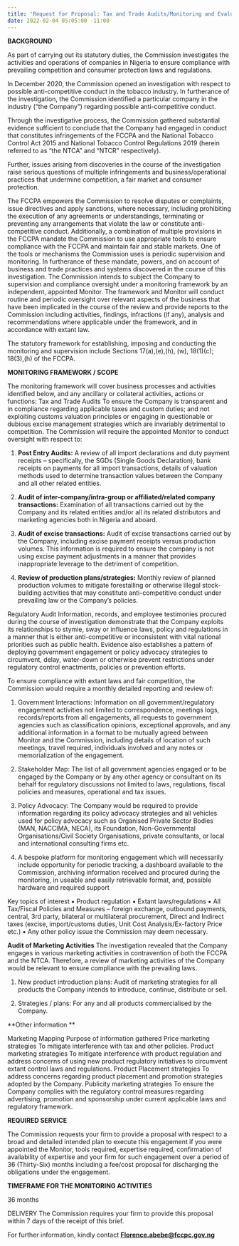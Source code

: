 ```yaml
---
title: 'Request for Proposal: Tax and Trade Audits/Monitoring and Evaluation'
date: 2022-02-04 05:05:00 -11:00
---
```


**BACKGROUND**

As part of carrying out its statutory duties, the Commission investigates the activities and operations of companies in Nigeria to ensure compliance with prevailing competition and consumer protection laws and regulations. 


In December 2020, the Commission opened an investigation with respect to possible anti-competitive conduct in the tobacco industry. In furtherance of the investigation, the Commission identified a particular company in the industry (“the Company”) regarding possible anti-competitive conduct. 


Through the investigative process, the Commission gathered substantial evidence sufficient to conclude that the Company had engaged in conduct that constitutes infringements of the FCCPA and the National Tobacco Control Act 2015 and National Tobacco Control Regulations 2019 (herein referred to as “the NTCA” and “NTCR” respectively).


Further, issues arising from discoveries in the course of the investigation raise serious questions of multiple infringements and business/operational practices that undermine competition, a fair market and consumer protection.


The FCCPA empowers the Commission to resolve disputes or complaints, issue directives and apply sanctions, where necessary, including prohibiting the execution of any agreements or understandings, terminating or preventing any arrangements that violate the law or constitute anti-competitive conduct. Additionally, a combination of multiple provisions in the FCCPA mandate the Commission to use appropriate tools to ensure compliance with the FCCPA and maintain fair and stable markets. One of the tools or mechanisms the Commission uses is periodic supervision and monitoring.  In furtherance of these mandate, powers, and on account of business and trade practices and systems discovered in the course of this investigation.  The Commission intends to subject the Company to supervision and compliance oversight under a monitoring framework by an independent, appointed Monitor. The framework and Monitor will conduct routine and periodic oversight over relevant aspects of the business that have been implicated in the course of the review and provide reports to the Commission including activities, findings, infractions (if any), analysis and recommendations where applicable under the framework, and in accordance with extant law. 


The statutory framework for establishing, imposing and conducting the monitoring and supervision include Sections 17(a),(e),(h), (w), 18(1)(c); 18(3),(h) of the FCCPA.


**MONITORING FRAMEWORK / SCOPE**

The monitoring framework will cover business processes and activities identified below, and any ancillary or collateral activities, actions or functions:
Tax and Trade Audits
To ensure the Company is transparent and in compliance regarding applicable taxes and custom duties; and not exploiting customs valuation principles or engaging in questionable or dubious excise management strategies which are invariably detrimental to competition. The Commission will require the appointed Monitor to conduct oversight with respect to:


1.	**Post Entry Audits:** A review of all import declarations and duty payment receipts – specifically, the SGDs (Single Goods Declaration), bank receipts on payments for all import transactions, details of valuation methods used to determine transaction values between the Company and all other related entities. 


2.	**Audit of inter-company/intra-group or affiliated/related company transactions:**  Examination of all transactions carried out by the Company and its related entities and/or all its related distributors and marketing agencies both in Nigeria and aboard.


3.	**Audit of excise transactions:** Audit of excise transactions carried out by the Company, including excise payment receipts versus production volumes. This information is required to ensure the company is not using excise payment adjustments in a manner that provides inappropriate leverage to the detriment of competition. 


4.	**Review of production plans/strategies:** Monthly review of planned production volumes to mitigate forestalling or otherwise illegal stock-building activities that may constitute anti-competitive conduct under prevailing law or the Company’s policies.   



Regulatory Audit
Information, records, and employee testimonies procured during the course of investigation demonstrate that the Company exploits its relationships to stymie, sway or influence laws, policy and regulations in a manner that is either anti-competitive or inconsistent with vital national priorities such as public health. Evidence also establishes a pattern of deploying government engagement or policy advocacy strategies to circumvent, delay, water-down or otherwise prevent restrictions under regulatory control enactments, policies or prevention efforts. 


To ensure compliance with extant laws and fair competition, the Commission would require a monthly detailed reporting and review of:


1.	Government Interactions: Information on all government/regulatory engagement activities not limited to correspondence, meetings logs, records/reports from all engagements, all requests to government agencies such as classification opinions, exceptional approvals, and any additional information in a format to be mutually agreed between Monitor and the Commission, including details of location of such meetings, travel required, individuals involved and any notes or memorialization of the engagement.


2.	Stakeholder Map: The list of all government agencies engaged or to be engaged by the Company or by any other agency or consultant on its behalf for regulatory discussions not limited to laws, regulations, fiscal policies and measures, operational and tax issues.


3.	Policy Advocacy: The Company would be required to provide information regarding its policy advocacy strategies and all vehicles used for policy advocacy such as Organised Private Sector Bodies (MAN, NACCIMA, NECA), its Foundation, Non-Governmental Organisations/Civil Society Organisations, private consultants, or local and international consulting firms etc. 


4.	A bespoke platform for monitoring engagement which will necessarily include opportunity for periodic tracking, a dashboard available to the Commission, archiving information received and procured during the monitoring, in useable and easily retrievable format, and, possible hardware and required support

Key topics of interest 
▪	Product regulation 
▪	Extant laws/regulations
▪	All Tax/Fiscal Policies and Measures – foreign exchange, outbound payments, central, 3rd party, bilateral or multilateral procurement, Direct and Indirect taxes (excise, import/customs duties, Unit Cost Analysis/Ex-factory Price etc.)
▪	Any other policy issue the Commission may deem necessary.

**Audit of Marketing Activities**
The investigation revealed that the Company engages in various marketing activities in contravention of both the FCCPA and the NTCA. Therefore, a review of marketing activities of the Company would be relevant to ensure compliance with the prevailing laws.

1.	New product introduction plans: Audit of marketing strategies for all products the Company intends to introduce, continue, distribute or sell.

2.	Strategies / plans:  For any and all products commercialised by the Company.


**Other information **

Marketing Mapping	Purpose of information gathered
Price marketing strategies	To mitigate interference with tax and other policies.
Product marketing strategies	To mitigate interference with product regulation and address concerns of using new product regulatory initiatives to circumvent extant control laws and regulations.
Product Placement strategies	To address concerns regarding product placement and promotion strategies adopted by the Company.
Publicity marketing strategies	To ensure the Company complies with the regulatory control measures regarding advertising, promotion and sponsorship under current applicable laws and regulatory framework. 




**REQUIRED SERVICE**

The Commission requests your firm to provide a proposal with respect to a broad and detailed intended plan to execute this engagement if you were appointed the Monitor, tools required, expertise required, confirmation of availability of expertise and your firm for such engagement over a period of 36 (Thirty-Six) months including a fee/cost proposal for discharging the obligations under the engagement.  

**TIMEFRAME FOR THE MONITORING ACTIVITIES**

36 months 

DELIVERY
The Commission requires your firm to provide this proposal within 7 days of the receipt of this brief. 

For further information, kindly contact **Florence.abebe@fccpc.gov.ng**


